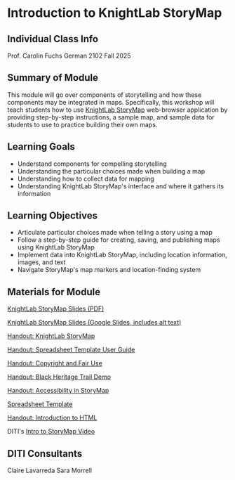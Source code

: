 <h1>Introduction to KnightLab StoryMap</h1>

<h2>Individual Class Info</h2>
Prof. Carolin Fuchs
German 2102
Fall 2025


<h2>Summary of Module</h2>

This module will go over components of storytelling and how these components may be integrated in maps. Specifically, this workshop will teach students how to use [KnightLab StoryMap](https://storymap.knightlab.com/) web-browser application by providing step-by-step instructions, a sample map, and sample data for students to use to practice building their own maps.

<h2>Learning Goals</h2>

* Understand components for compelling storytelling
* Understanding the particular choices made when building a map
* Understanding how to collect data for mapping
* Understanding KnightLab StoryMap's interface and where it gathers its information

<h2>Learning Objectives</h2>

* Articulate particular choices made when telling a story using a map
* Follow a step-by-step guide for creating, saving, and publishing maps using KnightLab StoryMap
* Implement data into KnightLab StoryMap, including location information, images, and text
* Navigate StoryMap's map markers and location-finding system

<h2>Materials for Module</h2>

[KnightLab StoryMap Slides (PDF)](https://github.com/NULabNortheastern/digitalassignmentshowcase/blob/main/mapping/fa25-fuchs-grmn2102-storymap/Slides.pdf)

[KnightLab StoryMap Slides (Google Slides, includes alt text)](https://docs.google.com/presentation/d/1fFE5oyXkv-6b6YGhnEa3EkJ3Rsy-QdQmIdmrMqH5_48/edit?usp=sharing)

[Handout: KnightLab StoryMap](https://bit.ly/handout-storymap)

[Handout: Spreadsheet Template User Guide](https://docs.google.com/document/d/1OISI8oDo90YMOiLeAeq0wVaWksoBBiLig_XVHC2JThU/edit?tab=t.0)

[Handout: Copyright and Fair Use](https://bit.ly/fair-use-handout)

[Handout: Black Heritage Trail Demo](https://github.com/NULabNortheastern/digitalassignmentshowcase/blob/master/handouts/mapping/Handout-Black_Heritage_Trail.pdf)

[Handout: Accessibility in StoryMap](https://bit.ly/storymap-accessibility-handout)

[Spreadsheet Template](https://docs.google.com/spreadsheets/d/1SlV0tuMyAus_XfedEGDDSPMlZPyrKiBd0-nPz4Kgrh8/edit?gid=0#gid=0)

[Handout: Introduction to HTML](https://bit.ly/handout-HTML)

DITI's [Intro to StoryMap Video](https://youtu.be/X33ud7RYZFg)

<h2>DITI Consultants</h2>

Claire Lavarreda
Sara Morrell
